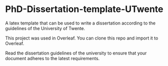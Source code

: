 # PhD-Dissertation-template-UTwente
A latex template that can be used to write a dissertation according to the guidelines of the University of Twente.

This project was used in Overleaf. You can clone this repo and import it to Overleaf.

Read the dissertation guidelines of the university to ensure that your document adheres to the latest requirements.

